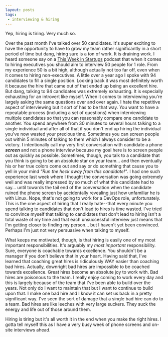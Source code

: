 ```yaml
---
layout: posts
tags:
 - interviewing & hiring
---
```


Yep, hiring is tiring.  Very much so.

Over the past month I've talked over 50 candidates.  It's super exciting to have the opportunity to have to grow my team rather significantly in a short period of time but dang, hiring sure is a ton of work.  It is draining work.  I heard someone say on a [This Week in Startups](http://thisweekinstartups.com/) podcast that when it comes to hiring executives you should aim to interview 50 people for 1 role.  From my experience 50 is a bit high, although actually not too far off, even when it comes to hiring non-executives.  A little over a year ago I spoke with 94 candidates to fill a single position.  Looking back it was most definitely worth it because the hire that came out of that ended up being an excellent hire.  But dang, talking to 94 candidates was extremely exhausting.  It is especially exhausting for an introvert like myself.  When it comes to interviewing you're largely asking the same questions over and over again.  I hate the repetitive aspect of interviewing but it sort of has to be that way.  You want to have a repeatable process (including a set of questions) when interviewing multiple candidates so that you can reasonably compare one candidate to another.  You spend anywhere from 30 minutes to several hours talking to a single individual and after all of that if you don't end up hiring the individual you've now wasted your precious time.  Sometimes you can screen people out within 5 minutes of talking to them which I always consider to be a victory.  I intentionally call my very first conversation with candidate a phone ***screen*** and not a phone interview because my goal here is to screen people out as quickly as possible.  Sometimes, though, you talk to a candidate that you think is going to be an absolute star on your team... and then eventually his or her true colors come out and say or do something that cause you to yell in your mind *"Run the heck away from this candidate!"*.  I had one such experience last week where I thought the conversation was going extremely well and was really impressed by so much of what this candidate had to say... until towards the tail end of the conversation when the candidate ruined the phone screen by accidentally revealing just how unfamiliar he is with Linux.  Nope, that's not going to work for a DevOps role, unfortunately.  This is the one aspect of hiring that I really hate--that every minute you spend talking to candidates that don't lead to hires is time wasted.  I've tried to convince myself that talking to candidates that don't lead to hiring isn't a total waste of my time and that each unsuccessful interview just means that I'm getting closer to finding my person... but I haven't yet been convinced.  Perhaps I'm just not very persuasive when talking to myself.

What keeps me motivated, though, is that hiring is easily one of my most important responsibilities.  It's arguably my *most important* responsibility.  Sure, everyone is coachable towards excellence.  You shouldn't be a manager if you don't believe that in your heart.  Having said that, I've learned that coaching great hires is ridiculously WAY easier than coaching bad hires.  Actually, downright bad hires are impossible to be coached towards excellence.  Great hires become an absolute joy to work with.  Bad hires are poisonous to the team.  I really enjoy coming to work every day and this is largely because of the team that I've been able to build over the years.  Not only do I want to maintain that but I want to continue to build upon that.  I make one bad hire and I know it can set us back in a pretty significant way.  I've seen the sort of damage that a single bad hire can do to a team.  Bad hires are like leeches with very large suckers.  They suck the energy and life out of those around them.

Hiring is tiring but it's all worth it in the end when you make the right hires.  I gotta tell myself this as I have a very busy week of phone screens and on-site interviews ahead.
